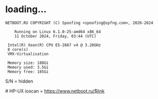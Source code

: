 # loading...
```
NETBOOT.RU COPYRIGHT (C) Spoofing <spoofing@spfng.com>, 2020-2024

	Running on Linux 6.1.0-25-amd64 x86_64
	11 October 2024, Friday, 03:44 (UTC)

 Intel(R) Xeon(R) CPU E5-2667 v4 @ 3.20GHz
 8 core(s)
 VMX-Virtualisation

 Memory size: 188Gi
 Memory used: 3.5Gi
 Memory free: 185Gi
```
S/N = hidden

\# HP-UX ioscan = https://www.netboot.ru/$link
